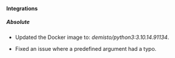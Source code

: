 
#### Integrations

##### Absolute
- Updated the Docker image to: *demisto/python3:3.10.14.91134*.

- Fixed an issue where a predefined argument had a typo.